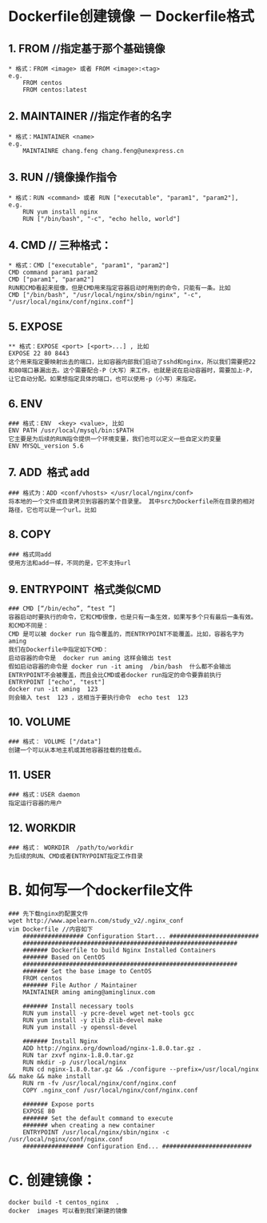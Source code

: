 # Dockerfile创建镜像 － Dockerfile格式

## 1. FROM //指定基于那个基础镜像
	* 格式：FROM <image> 或者 FROM <image>:<tag>
	e.g.
		FROM centos
		FROM centos:latest

## 2. MAINTAINER //指定作者的名字
	* 格式：MAINTAINER <name>
	e.g.
		MAINTAINRE chang.feng chang.feng@unexpress.cn

## 3. RUN //镜像操作指令
	* 格式：RUN <command> 或者 RUN ["executable", "param1", "param2"],
	e.g.
		RUN yum install nginx
		RUN ["/bin/bash", "-c", "echo hello, world"]

## 4. CMD  // 三种格式：
	* 格式：CMD ["executable", "param1", "param2"]
	CMD command param1 param2
	CMD ["param1", "param2"]
	RUN和CMD看起来挺像，但是CMD用来指定容器启动时用到的命令，只能有一条。比如
	CMD ["/bin/bash", "/usr/local/nginx/sbin/nginx", "-c", "/usr/local/nginx/conf/nginx.conf"]

## 5. EXPOSE  
	** 格式：EXPOSE <port> [<port>...] , 比如
	EXPOSE 22 80 8443
	这个用来指定要映射出去的端口，比如容器内部我们启动了sshd和nginx，所以我们需要把22和80端口暴漏出去。这个需要配合-P（大写）来工作，也就是说在启动容器时，需要加上-P，让它自动分配。如果想指定具体的端口，也可以使用-p（小写）来指定。

## 6. ENV  
	### 格式：ENV  <key> <value>, 比如  
	ENV PATH /usr/local/mysql/bin:$PATH
	它主要是为后续的RUN指令提供一个环境变量，我们也可以定义一些自定义的变量
	ENV MYSQL_version 5.6

## 7. ADD  格式 add <src> <dest>
	### 格式为：ADD <conf/vhosts> </usr/local/nginx/conf>
	将本地的一个文件或目录拷贝到容器的某个目录里。 其中src为Dockerfile所在目录的相对路径，它也可以是一个url。比如

## 8. COPY  
	### 格式同add
	使用方法和add一样，不同的是，它不支持url

## 9. ENTRYPOINT  格式类似CMD
	### CMD [“/bin/echo”, “test ”] 
	容器启动时要执行的命令，它和CMD很像，也是只有一条生效，如果写多个只有最后一条有效。和CMD不同是：
	CMD 是可以被 docker run 指令覆盖的，而ENTRYPOINT不能覆盖。比如，容器名字为aming
	我们在Dockerfile中指定如下CMD：
	启动容器的命令是  docker run aming 这样会输出 test
	假如启动容器的命令是 docker run -it aming  /bin/bash  什么都不会输出
	ENTRYPOINT不会被覆盖，而且会比CMD或者docker run指定的命令要靠前执行
	ENTRYPOINT ["echo", "test"]
	docker run -it aming  123
	则会输入 test  123 ，这相当于要执行命令  echo test  123 

## 10. VOLUME 
	### 格式： VOLUME ["/data"]
	创建一个可以从本地主机或其他容器挂载的挂载点。


## 11. USER  
	### 格式：USER daemon
	指定运行容器的用户


## 12. WORKDIR  
	### 格式： WORKDIR  /path/to/workdir
	为后续的RUN、CMD或者ENTRYPOINT指定工作目录


# B. 如何写一个dockerfile文件
	### 先下载nginx的配置文件 wget http://www.apelearn.com/study_v2/.nginx_conf 
	vim Dockerfile //内容如下
		################# Configuration Start... #########################
		############################################################
		####### Dockerfile to build Nginx Installed Containers
		####### Based on CentOS
		############################################################
		####### Set the base image to CentOS
		FROM centos
		####### File Author / Maintainer
		MAINTAINER aming aming@aminglinux.com

		####### Install necessary tools
		RUN yum install -y pcre-devel wget net-tools gcc
		RUN yum install -y zlib zlib-devel make
		RUN yum install -y openssl-devel

		####### Install Nginx
		ADD http://nginx.org/download/nginx-1.8.0.tar.gz .
		RUN tar zxvf nginx-1.8.0.tar.gz
		RUN mkdir -p /usr/local/nginx
		RUN cd nginx-1.8.0.tar.gz && ./configure --prefix=/usr/local/nginx && make && make install
		RUN rm -fv /usr/local/nginx/conf/nginx.conf
		COPY .nginx_conf /usr/local/nginx/conf/nginx.conf

		####### Expose ports
		EXPOSE 80
		####### Set the default command to execute
		####### when creating a new container
		ENTRYPOINT /usr/local/nginx/sbin/nginx -c /usr/local/nginx/conf/nginx.conf
		################# Configuration End... #########################

# C. 创建镜像：
	docker build -t centos_nginx  .
	docker  images 可以看到我们新建的镜像
